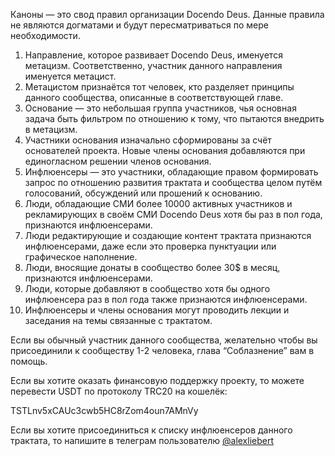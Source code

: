 Каноны — это свод правил организации Docendo Deus. Данные правила не являются догматами и будут пересматриваться по мере необходимости.

1. Направление, которое развивает Docendo Deus, именуется метацизм. Соответственно, участник данного направления именуется метацист.
2. Метацистом признаётся тот человек, кто разделяет принципы данного сообщества, описанные в соответствующей главе.
3. Основание — это небольшая группа участников, чья основная задача быть фильтром по отношению к тому, что пытаются внедрить в метацизм.
4. Участники основания изначально сформированы за счёт основателей проекта. Новые члены основания добавляются при единогласном решении членов основания.
5. Инфлюенсеры — это участники, обладающие правом формировать запрос по отношению развития трактата и сообщества целом путём голосований, обсуждений или прошений к основанию.
6. Люди, обладающие СМИ более 10000 активных участников и рекламирующих в своём СМИ Docendo Deus хотя бы раз в пол года, признаются инфлюенсерами.
7. Люди редактирующие и создающие контент трактата признаются инфлюенсерами, даже если это проверка пунктуации или графическое наполнение.
8. Люди, вносящие донаты в сообщество более 30$ в месяц, признаются инфлюенсерами.
9. Люди, которые добавляют в сообщество хотя бы одного инфлюенсера раз в пол года также признаются инфлюенсерами.
10. Инфлюенсеры и члены основания могут проводить лекции и заседания на темы связанные с трактатом.

Если вы обычный участник данного сообщества, желательно чтобы вы присоединили к сообществу 1-2 человека, глава “Соблазнение” вам в помощь.

Если вы хотите оказать финансовую поддержку проекту, то можете перевести USDT по протоколу TRC20 на кошелёк:

TSTLnv5xCAUc3cwb5HC8rZom4oun7AMnVy

Если вы хотите присоединиться к списку инфлюенсеров данного трактата, то напишите в телеграм пользователю [@alexliebert](https://t.me/alexliebert)
